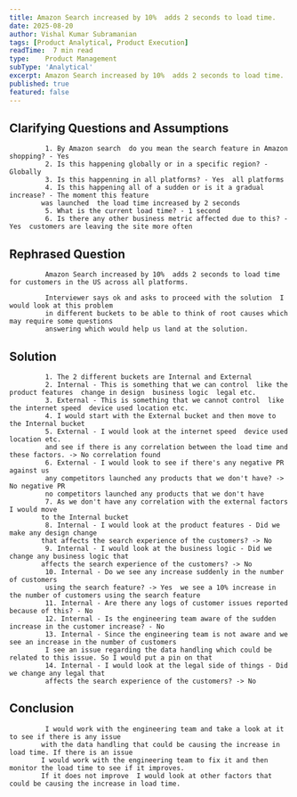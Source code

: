 ```yaml
---
title: Amazon Search increased by 10%  adds 2 seconds to load time.
date: 2025-08-20
author: Vishal Kumar Subramanian
tags: [Product Analytical, Product Execution]
readTime:  7 min read 
type:    Product Management   
subType: 'Analytical'
excerpt: Amazon Search increased by 10%  adds 2 seconds to load time.
published: true
featured: false
---
```


## Clarifying Questions and Assumptions 
             1. By Amazon search  do you mean the search feature in Amazon shopping? - Yes  
             2. Is this happening globally or in a specific region? - Globally  
             3. Is this happenning in all platforms? - Yes  all platforms  
             4. Is this happening all of a sudden or is it a gradual increase? - The moment this feature
            was launched  the load time increased by 2 seconds  
             5. What is the current load time? - 1 second  
             6. Is there any other business metric affected due to this? - Yes  customers are leaving the site more often  

## Rephrased Question  
             Amazon Search increased by 10%  adds 2 seconds to load time for customers in the US across all platforms.  

             Interviewer says ok and asks to proceed with the solution  I would look at this problem 
             in different buckets to be able to think of root causes which may require some questions 
             answering which would help us land at the solution.  
           
## Solution  

             1. The 2 different buckets are Internal and External  
             2. Internal - This is something that we can control  like the product features  change in design  business logic  legal etc.  
             3. External - This is something that we cannot control  like the internet speed  device used location etc.  
             4. I would start with the External bucket and then move to the Internal bucket  
             5. External - I would look at the internet speed  device used  location etc. 
             and see if there is any correlation between the load time and these factors. -> No correlation found  
             6. External - I would look to see if there's any negative PR against us 
             any competitors launched any products that we don't have? -> No negative PR 
             no competitors launched any products that we don't have  
             7. As we don't have any correlation with the external factors  I would move
            to the Internal bucket  
             8. Internal - I would look at the product features - Did we make any design change
            that affects the search experience of the customers? -> No  
             9. Internal - I would look at the business logic - Did we change any business logic that
            affects the search experience of the customers? -> No  
             10. Internal - Do we see any increase suddenly in the number of customers 
             using the search feature? -> Yes  we see a 10% increase in the number of customers using the search feature  
             11. Internal - Are there any logs of customer issues reported because of this? - No  
             12. Internal - Is the engineering team aware of the sudden increase in the customer increase? - No  
             13. Internal - Since the engineering team is not aware and we see an increase in the number of customers 
             I see an issue regarding the data handling which could be related to this issue. So I would put a pin on that  
             14. Internal - I would look at the legal side of things - Did we change any legal that 
             affects the search experience of the customers? -> No  
            
## Conclusion
             I would work with the engineering team and take a look at it to see if there is any issue
            with the data handling that could be causing the increase in load time. If there is an issue 
            I would work with the engineering team to fix it and then monitor the load time to see if it improves.
            If it does not improve  I would look at other factors that could be causing the increase in load time.  

